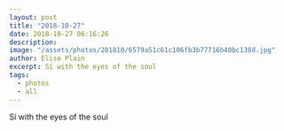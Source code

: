 ```yaml
---
layout: post
title: "2018-10-27"
date: 2018-10-27 06:16:26
description: 
image: "/assets/photos/201810/6579a51c61c106fb3b77716b40bc138d.jpg"
author: Elise Plain
excerpt: Sí with the eyes of the soul
tags: 
  - photos
  - all
---
```


Sí with the eyes of the soul
<p></p>